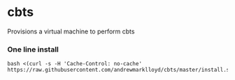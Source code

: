 # cbts

Provisions a virtual machine to perform cbts

### One line install
```
bash <(curl -s -H 'Cache-Control: no-cache' https://raw.githubusercontent.com/andrewmarklloyd/cbts/master/install.sh)
```
